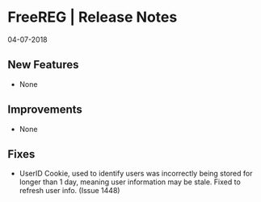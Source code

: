 __FreeREG | Release Notes__
=======================
04-07-2018
 
__New Features__
----------------

* None


__Improvements__
----------------

* None


__Fixes__
---------

* UserID Cookie, used to identify users was incorrectly being stored for longer than 1 day, meaning user information may be stale.  Fixed to refresh user info. (Issue 1448)


